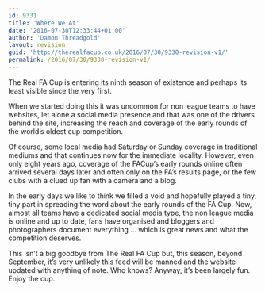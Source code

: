 ```yaml
---
id: 9331
title: 'Where We At'
date: '2016-07-30T12:33:44+01:00'
author: 'Damon Threadgold'
layout: revision
guid: 'http://therealfacup.co.uk/2016/07/30/9330-revision-v1/'
permalink: /2016/07/30/9330-revision-v1/
---
```


The Real FA Cup is entering its ninth season of existence and perhaps its least visible since the very first.

When we started doing this it was uncommon for non league teams to have websites, let alone a social media presence and that was one of the drivers behind the site, increasing the reach and coverage of the early rounds of the world’s oldest cup competition.

Of course, some local media had Saturday or Sunday coverage in traditional mediums and that continues now for the immediate locality. However, even only eight years ago, coverage of the FACup’s early rounds online often arrived several days later and often only on the FA’s results page, or the few clubs with a clued up fan with a camera and a blog.

In the early days we like to think we filled a void and hopefully played a tiny, tiny part in spreading the word about the early rounds of the FA Cup. Now, almost all teams have a dedicated social media type, the non league media is online and up to date, fans have organised and bloggers and photographers document everything … which is great news and what the competition deserves.

This isn’t a big goodbye from The Real FA Cup but, this season, beyond September, it’s very unlikely this feed will be manned and the website updated with anything of note. Who knows? Anyway, it’s been largely fun. Enjoy the cup.